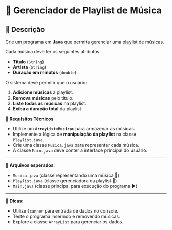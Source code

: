 # 🎵 Gerenciador de Playlist de Música

## 📌 Descrição
Crie um programa em **Java** que permita gerenciar uma playlist de músicas.

Cada música deve ter os seguintes atributos:
- **Título** (`String`)
- **Artista** (`String`)
- **Duração em minutos** (`double`)

O sistema deve permitir que o usuário:
1. **Adicione músicas** à playlist.
2. **Remova músicas** pelo título.
3. **Liste todas as músicas** na playlist.
4. **Exiba a duração total** da playlist

📌 **Requisitos Técnicos**
- Utilize um **`ArrayList<Musica>`** para armazenar as músicas.
- Implemente a lógica de **manipulação da playlist** na classe `Playlist.java`.
- Crie uma classe `Musica.java` para representar cada música.
- A classe `Main.java` deve conter a interface principal do usuário.

---
📂 **Arquivos esperados**:
- `Musica.java` (classe representando uma música 🎵)
- `Playlist.java` (classe gerenciadora da playlist 📂)
- `Main.java` (classe principal para execução do programa ▶️)

---
📌 **Dicas**:
- Utilize `Scanner` para entrada de dados no console.
- Teste o programa inserindo e removendo músicas.
- Explore a classe `ArrayList` para gerenciar os dados.
